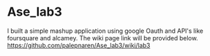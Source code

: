 # Ase_lab3
I built a simple mashup application using google Oauth and API's like foursquare and alcamey. The wiki page link will be provided below.
https://github.com/palepnaren/Ase_lab3/wiki/lab3
